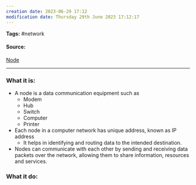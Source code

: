 ```yaml
---
creation date: 2023-06-29 17:12
modification date: Thursday 29th June 2023 17:12:17
---
```


**Tags:** #network 

#### Source:
[Node](https://aws.amazon.com/what-is/computer-networking/)

--------------------------------------

### What it is:

* A node is a data communication equipment such as
	* Modem
	* Hub
	* Switch
	* Computer
	* Printer
* Each node in a computer network has unique address, known as IP address
	* It helps in identifying and routing data to the intended destination.
* Nodes can communicate with each other by sending and receiving data packets over the network, allowing them to share information, resources and services.

### What it do:

